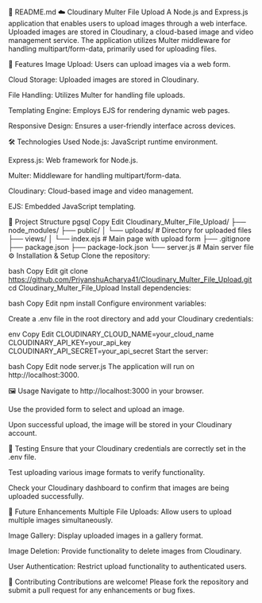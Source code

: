 📄 README.md
☁️ Cloudinary Multer File Upload
A Node.js and Express.js application that enables users to upload images through a web interface. Uploaded images are stored in Cloudinary, a cloud-based image and video management service. The application utilizes Multer middleware for handling multipart/form-data, primarily used for uploading files.

🚀 Features
Image Upload: Users can upload images via a web form.

Cloud Storage: Uploaded images are stored in Cloudinary.

File Handling: Utilizes Multer for handling file uploads.

Templating Engine: Employs EJS for rendering dynamic web pages.

Responsive Design: Ensures a user-friendly interface across devices.

🛠️ Technologies Used
Node.js: JavaScript runtime environment.

Express.js: Web framework for Node.js.

Multer: Middleware for handling multipart/form-data.

Cloudinary: Cloud-based image and video management.

EJS: Embedded JavaScript templating.

📁 Project Structure
pgsql
Copy
Edit
Cloudinary_Multer_File_Upload/
├── node_modules/
├── public/
│   └── uploads/           # Directory for uploaded files
├── views/
│   └── index.ejs          # Main page with upload form
├── .gitignore
├── package.json
├── package-lock.json
└── server.js              # Main server file
⚙️ Installation & Setup
Clone the repository:

bash
Copy
Edit
git clone https://github.com/PriyanshuAcharya41/Cloudinary_Multer_File_Upload.git
cd Cloudinary_Multer_File_Upload
Install dependencies:

bash
Copy
Edit
npm install
Configure environment variables:

Create a .env file in the root directory and add your Cloudinary credentials:

env
Copy
Edit
CLOUDINARY_CLOUD_NAME=your_cloud_name
CLOUDINARY_API_KEY=your_api_key
CLOUDINARY_API_SECRET=your_api_secret
Start the server:

bash
Copy
Edit
node server.js
The application will run on http://localhost:3000.

🖼️ Usage
Navigate to http://localhost:3000 in your browser.

Use the provided form to select and upload an image.

Upon successful upload, the image will be stored in your Cloudinary account.

🧪 Testing
Ensure that your Cloudinary credentials are correctly set in the .env file.

Test uploading various image formats to verify functionality.

Check your Cloudinary dashboard to confirm that images are being uploaded successfully.

📌 Future Enhancements
Multiple File Uploads: Allow users to upload multiple images simultaneously.

Image Gallery: Display uploaded images in a gallery format.

Image Deletion: Provide functionality to delete images from Cloudinary.

User Authentication: Restrict upload functionality to authenticated users.

🤝 Contributing
Contributions are welcome! Please fork the repository and submit a pull request for any enhancements or bug fixes.
